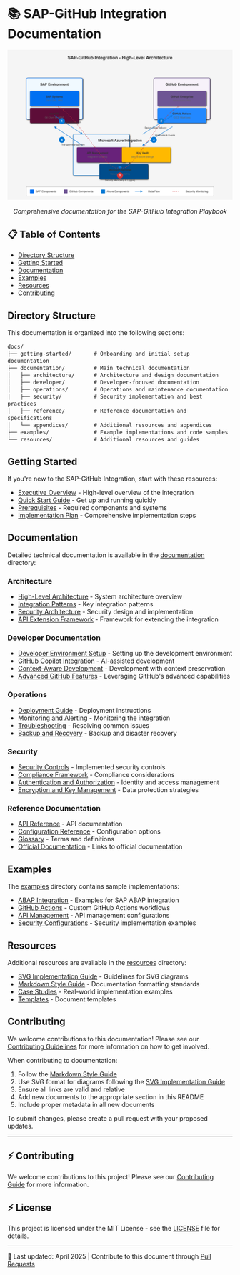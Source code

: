 # 📚 SAP-GitHub Integration Documentation

<div align="center" class="svg-container">
  <!-- Using both object and img as fallback for maximum compatibility -->
  <object type="image/svg+xml" data="../assets/images/architecture/high-level-architecture.svg" style="width: 700px; max-width: 100%;" aria-label="SAP-GitHub Integration Architecture">
    <img src="../assets/images/architecture/high-level-architecture.svg" alt="SAP-GitHub Integration Architecture" width="700" />
  </object>
  
  *Comprehensive documentation for the SAP-GitHub Integration Playbook*
</div>

## 📋 Table of Contents

- [Directory Structure](#directory-structure)
- [Getting Started](#getting-started)
- [Documentation](#documentation)
- [Examples](#examples)
- [Resources](#resources)
- [Contributing](#contributing)

## Directory Structure

This documentation is organized into the following sections:

```
docs/
├── getting-started/       # Onboarding and initial setup documentation
├── documentation/         # Main technical documentation
│   ├── architecture/      # Architecture and design documentation
│   ├── developer/         # Developer-focused documentation
│   ├── operations/        # Operations and maintenance documentation
│   ├── security/          # Security implementation and best practices
│   ├── reference/         # Reference documentation and specifications
│   └── appendices/        # Additional resources and appendices
├── examples/              # Example implementations and code samples
└── resources/             # Additional resources and guides
```

## Getting Started

If you're new to the SAP-GitHub Integration, start with these resources:

- [Executive Overview](resources/executive-overview.md) - High-level overview of the integration
- [Quick Start Guide](getting-started/quick-start.md) - Get up and running quickly
- [Prerequisites](getting-started/prerequisites.md) - Required components and systems
- [Implementation Plan](getting-started/implementation-plan.md) - Comprehensive implementation steps

## Documentation

Detailed technical documentation is available in the [documentation](documentation/) directory:

### Architecture

- [High-Level Architecture](documentation/architecture/high-level-architecture.md) - System architecture overview
- [Integration Patterns](documentation/architecture/integration-patterns.md) - Key integration patterns
- [Security Architecture](documentation/architecture/security-architecture.md) - Security design and implementation
- [API Extension Framework](documentation/architecture/api-extension-framework.md) - Framework for extending the integration

### Developer Documentation

- [Developer Environment Setup](documentation/developer/dev-environment-setup.md) - Setting up the development environment
- [GitHub Copilot Integration](documentation/developer/github-copilot-integration.md) - AI-assisted development
- [Context-Aware Development](documentation/developer/context-aware-development.md) - Development with context preservation
- [Advanced GitHub Features](documentation/developer/advanced-github-features.md) - Leveraging GitHub's advanced capabilities

### Operations

- [Deployment Guide](documentation/operations/deployment.md) - Deployment instructions
- [Monitoring and Alerting](documentation/operations/monitoring.md) - Monitoring the integration
- [Troubleshooting](documentation/operations/troubleshooting.md) - Resolving common issues
- [Backup and Recovery](documentation/operations/backup-recovery.md) - Backup and disaster recovery

### Security

- [Security Controls](documentation/security/security-controls.md) - Implemented security controls
- [Compliance Framework](documentation/security/compliance-framework.md) - Compliance considerations
- [Authentication and Authorization](documentation/security/authentication.md) - Identity and access management
- [Encryption and Key Management](documentation/security/encryption.md) - Data protection strategies

### Reference Documentation

- [API Reference](documentation/reference/api-reference) - API documentation
- [Configuration Reference](documentation/reference/configuration-reference.md) - Configuration options
- [Glossary](documentation/reference/glossary.md) - Terms and definitions
- [Official Documentation](documentation/reference/official-documentation.md) - Links to official documentation

## Examples

The [examples](examples/) directory contains sample implementations:

- [ABAP Integration](examples/abap-integration/) - Examples for SAP ABAP integration
- [GitHub Actions](examples/github-actions/) - Custom GitHub Actions workflows
- [API Management](examples/api-management/) - API management configurations
- [Security Configurations](examples/security-config/) - Security implementation examples

## Resources

Additional resources are available in the [resources](resources/) directory:

- [SVG Implementation Guide](resources/svg-implementation-guide.md) - Guidelines for SVG diagrams
- [Markdown Style Guide](resources/markdown-style-guide.md) - Documentation formatting standards
- [Case Studies](resources/case-studies/) - Real-world implementation examples
- [Templates](resources/templates/) - Document templates

## Contributing

We welcome contributions to this documentation! Please see our [Contributing Guidelines](../CONTRIBUTING.md) for more information on how to get involved.

When contributing to documentation:

1. Follow the [Markdown Style Guide](resources/markdown-style-guide.md)
2. Use SVG format for diagrams following the [SVG Implementation Guide](resources/svg-implementation-guide.md)
3. Ensure all links are valid and relative
4. Add new documents to the appropriate section in this README
5. Include proper metadata in all new documents

To submit changes, please create a pull request with your proposed updates.

---

## ⚡ Contributing

We welcome contributions to this project! Please see our [Contributing Guide](../CONTRIBUTING.md) for more information.

## ⚡ License

This project is licensed under the MIT License - see the [LICENSE](../LICENSE) file for details.

---

🔄 Last updated: April 2025 | Contribute to this document through [Pull Requests](https://github.com/your-org/sap-github-integration-playbook/pulls)
